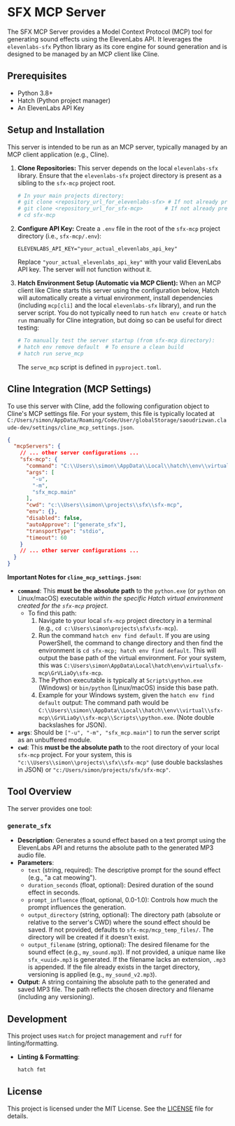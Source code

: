 # SFX MCP Server

The SFX MCP Server provides a Model Context Protocol (MCP) tool for generating sound effects using the ElevenLabs API. It leverages the `elevenlabs-sfx` Python library as its core engine for sound generation and is designed to be managed by an MCP client like Cline.

## Prerequisites

-   Python 3.8+
-   Hatch (Python project manager)
-   An ElevenLabs API Key

## Setup and Installation

This server is intended to be run as an MCP server, typically managed by an MCP client application (e.g., Cline).

1.  **Clone Repositories:**
    This server depends on the local `elevenlabs-sfx` library. Ensure that the `elevenlabs-sfx` project directory is present as a sibling to the `sfx-mcp` project root.
    ```bash
    # In your main projects directory:
    # git clone <repository_url_for_elevenlabs-sfx> # If not already present
    # git clone <repository_url_for_sfx-mcp>       # If not already present
    # cd sfx-mcp
    ```

2.  **Configure API Key:**
    Create a `.env` file in the root of the `sfx-mcp` project directory (i.e., `sfx-mcp/.env`):
    ```env
    ELEVENLABS_API_KEY="your_actual_elevenlabs_api_key"
    ```
    Replace `"your_actual_elevenlabs_api_key"` with your valid ElevenLabs API key. The server will not function without it.

3.  **Hatch Environment Setup (Automatic via MCP Client):**
    When an MCP client like Cline starts this server using the configuration below, Hatch will automatically create a virtual environment, install dependencies (including `mcp[cli]` and the local `elevenlabs-sfx` library), and run the server script.
    You do not typically need to run `hatch env create` or `hatch run` manually for Cline integration, but doing so can be useful for direct testing:
    ```bash
    # To manually test the server startup (from sfx-mcp directory):
    # hatch env remove default  # To ensure a clean build
    # hatch run serve_mcp
    ```
    The `serve_mcp` script is defined in `pyproject.toml`.

## Cline Integration (MCP Settings)

To use this server with Cline, add the following configuration object to Cline's MCP settings file. For your system, this file is typically located at `C:/Users/simon/AppData/Roaming/Code/User/globalStorage/saoudrizwan.claude-dev/settings/cline_mcp_settings.json`.

```json
{
  "mcpServers": {
    // ... other server configurations ...
    "sfx-mcp": {
      "command": "C:\\Users\\simon\\AppData\\Local\\hatch\\env\\virtual\\sfx-mcp\\GrVLiaOy\\sfx-mcp\\Scripts\\python.exe",
      "args": [
        "-u",
        "-m",
        "sfx_mcp.main"
      ],
      "cwd": "c:\\Users\\simon\\projects\\sfx\\sfx-mcp",
      "env": {},
      "disabled": false,
      "autoApprove": ["generate_sfx"],
      "transportType": "stdio",
      "timeout": 60
    }
    // ... other server configurations ...
  }
}
```

**Important Notes for `cline_mcp_settings.json`:**
-   **`command`**: This **must be the absolute path** to the `python.exe` (or `python` on Linux/macOS) executable *within the specific Hatch virtual environment created for the `sfx-mcp` project*.
    -   To find this path:
        1.  Navigate to your local `sfx-mcp` project directory in a terminal (e.g., `cd c:\Users\simon\projects\sfx\sfx-mcp`).
        2.  Run the command `hatch env find default`. If you are using PowerShell, the command to change directory and then find the environment is `cd sfx-mcp; hatch env find default`. This will output the base path of the virtual environment. For your system, this was `C:\Users\simon\AppData\Local\hatch\env\virtual\sfx-mcp\GrVLiaOy\sfx-mcp`.
        3.  The Python executable is typically at `Scripts\python.exe` (Windows) or `bin/python` (Linux/macOS) inside this base path.
        4.  Example for your Windows system, given the `hatch env find default` output:
            The command path would be `C:\\Users\\simon\\AppData\\Local\\hatch\\env\\virtual\\sfx-mcp\\GrVLiaOy\\sfx-mcp\\Scripts\\python.exe`. (Note double backslashes for JSON).
-   **`args`**: Should be `["-u", "-m", "sfx_mcp.main"]` to run the server script as an unbuffered module.
-   **`cwd`**: This **must be the absolute path** to the root directory of your local `sfx-mcp` project. For your system, this is `"c:\\Users\\simon\\projects\\sfx\\sfx-mcp"` (use double backslashes in JSON) or `"c:/Users/simon/projects/sfx/sfx-mcp"`.

## Tool Overview

The server provides one tool:

### `generate_sfx`
-   **Description**: Generates a sound effect based on a text prompt using the ElevenLabs API and returns the absolute path to the generated MP3 audio file.
-   **Parameters**:
    -   `text` (string, required): The descriptive prompt for the sound effect (e.g., "a cat meowing").
    -   `duration_seconds` (float, optional): Desired duration of the sound effect in seconds.
    -   `prompt_influence` (float, optional, 0.0-1.0): Controls how much the prompt influences the generation.
    -   `output_directory` (string, optional): The directory path (absolute or relative to the server's CWD) where the sound effect should be saved. If not provided, defaults to `sfx-mcp/mcp_temp_files/`. The directory will be created if it doesn't exist.
    -   `output_filename` (string, optional): The desired filename for the sound effect (e.g., `my_sound.mp3`). If not provided, a unique name like `sfx_<uuid>.mp3` is generated. If the filename lacks an extension, `.mp3` is appended. If the file already exists in the target directory, versioning is applied (e.g., `my_sound_v2.mp3`).
-   **Output**: A string containing the absolute path to the generated and saved MP3 file. The path reflects the chosen directory and filename (including any versioning).

## Development

This project uses `Hatch` for project management and `ruff` for linting/formatting.

-   **Linting & Formatting**:
    ```bash
    hatch fmt
    ```

## License

This project is licensed under the MIT License. See the [LICENSE](LICENSE) file for details.
